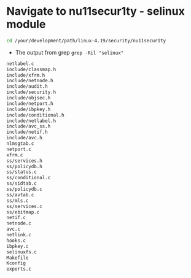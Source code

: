 # Navigate to nu11secur1ty - selinux module
```bash
cd /your/development/path/linux-4.19/security/nu11secur1ty
```
- The output from grep `grep -Ril "selinux"`
```bash
netlabel.c
include/classmap.h
include/xfrm.h
include/netnode.h
include/audit.h
include/security.h
include/objsec.h
include/netport.h
include/ibpkey.h
include/conditional.h
include/netlabel.h
include/avc_ss.h
include/netif.h
include/avc.h
nlmsgtab.c
netport.c
xfrm.c
ss/services.h
ss/policydb.h
ss/status.c
ss/conditional.c
ss/sidtab.c
ss/policydb.c
ss/avtab.c
ss/mls.c
ss/services.c
ss/ebitmap.c
netif.c
netnode.c
avc.c
netlink.c
hooks.c
ibpkey.c
selinuxfs.c
Makefile
Kconfig
exports.c
```

